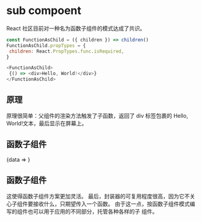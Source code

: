 # sub compoent
React 社区目前对一种名为函数子组件的模式达成了共识。

```js
const FunctionAsChild = ({ children }) => children()
FunctionAsChild.propTypes = {
 children: React.PropTypes.func.isRequired,
} 

<FunctionAsChild>
 {() => <div>Hello, World!</div>}
</FunctionAsChild>
```


## 原理
原理很简单：父组件的渲染方法触发了子函数，返回了 div 标签包裹的 Hello, World!文本，最后显示在屏幕上。


## 函数子组件
<Fetch url="...">
 {data => <List data={data} />}
</Fetch>

## 函数子组件
这使得函数子组件方案更加灵活。
最后，封装器的可复用程度很高，因为它不关心子组件要接收什么，只期望传入一个函数。
由于这一点，按函数子组件模式编写的组件也可以用于应用的不同部分，托管各种各样的子
组件。
